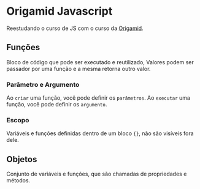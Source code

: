 # Origamid Javascript

Reestudando o curso de JS com o curso da [Origamid](https://www.origamid.com/slide/javascript-completo-es6/).

## Funções

Bloco de código que pode ser executado e reutilizado, Valores podem ser passador por uma função e a mesma retorna outro valor.

### Parâmetro e Argumento

Ao `criar` uma função, você pode definir os `parâmetros`.
Ao `executar` uma função, você pode definir os `argumento`.

### Escopo

Variáveis e funções definidas dentro de um bloco `{}`, não são visíveis fora dele.

## Objetos

Conjunto de variáveis e funções, que são chamadas de propriedades e métodos.

